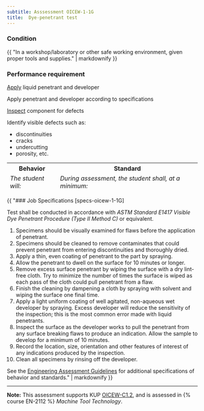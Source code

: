 ```yaml
---
subtitle: Asssessment OICEW-1-1G
title:  Dye-penetrant test
---
```




### Condition

{{ "In a workshop/laboratory or other safe working environment, given proper tools and supplies." | markdownify }}

### Performance requirement 

<table width='100%' class='Guidelines'>
 <thead>
 <tr>
     <th class='thirty'>Behavior</th>
     <th class='seventy'>Standard</th>
 </tr>
 <tr>
     <td><em>The student will:</em></td>
     <td><em>During assessment, the student shall, at a minimum:</em></td>
 </tr>
 </thead>
 <tbody>


<!--rowstart-->

[Apply](guidelines#usetools) liquid penetrant and developer

<!--cellbreak-->

Apply penetrant and developer according to specifications

<!--rowend-->


<!--rowstart-->

[Inspect](guidelines#evaluateinspecttest) component for defects

<!--cellbreak-->

Identify visible defects such as:

  * discontinuities
  * cracks
  * undercutting
  * porosity, etc.

<!--rowend-->


 </tbody>
 </table>

{{ "### Job Specifications [specs-oicew-1-1G]

Test shall be conducted in accordance with _ASTM Standard E1417 Visible Dye Penetrant Procedure (Type II Method C)_ or equivalent.

  1. Specimens should be visually examined for flaws before the application of penetrant.
  2. Specimens should be cleaned to remove contaminates that could prevent penetrant from entering discontinuities and thoroughly dried.
  3. Apply a thin, even coating of penetrant to the part by spraying.
  4. Allow the penetrant to dwell on the surface for 10 minutes or longer.
  5. Remove excess surface penetrant by wiping the surface with a dry lint-free cloth. Try to minimize the number of times the surface is wiped as each pass of the cloth could pull penetrant from a flaw.
  6. Finish the cleaning by dampening a cloth by spraying with solvent and wiping the surface one final time.
  7. Apply a light uniform coating of well agitated, non-aqueous wet developer by spraying. Excess developer will reduce the sensitivity of the inspection; this is the most common error made with liquid penetrants.
  8. Inspect the surface as the developer works to pull the penetrant from any surface breaking flaws to produce an indication. Allow the sample to develop for a minimum of 10 minutes.
  9. Record the location, size, orientation and other features of interest of any indications produced by the inspection.
  10. Clean all specimens by rinsing off the developer.

See the [Engineering Assessment Guidelines](guidelines) for additional specifications of behavior and standards." | markdownify }}


*****

**Note:** This assessment supports KUP [OICEW-C1.2]({{site.baseurl}}/tables/31.html#OICEW-C1.2), and is assessed in  {% course  EN-2112 %}  *Machine Tool Technology*. 

